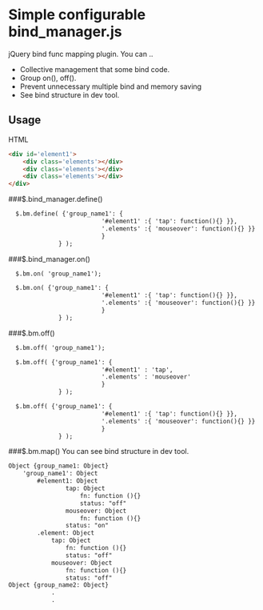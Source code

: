 # Simple configurable bind_manager.js

jQuery bind func mapping plugin.
You can .. 
- Collective management that some bind code.
- Group on(), off().
- Prevent unnecessary multiple bind and memory saving
- See bind structure in dev tool. 

## Usage
HTML
```html
<div id='element1'>
	<div class='elements'></div>
	<div class='elements'></div>
	<div class='elements'></div>
</div>
```
###$.bind_manager.define()
```html
  $.bm.define( {'group_name1': {
                          '#element1' :{ 'tap': function(){} }},
                          '.elements' :{ 'mouseover': function(){} }}
                          }
              } );
```

###$.bind_manager.on()
```html
  $.bm.on( 'group_name1');
```
```html
  $.bm.on( {'group_name1': {
                          '#element1' :{ 'tap': function(){} }},
                          '.elements' :{ 'mouseover': function(){} }}
                          }
              } );
```
###$.bm.off()
```html
  $.bm.off( 'group_name1');
```
```html
  $.bm.off( {'group_name1': {
                          '#element1' : 'tap',
                          '.elements' : 'mouseover'
                          }
              } );
```
```html
  $.bm.off( {'group_name1': {
                          '#element1' :{ 'tap': function(){} }},
                          '.elements' :{ 'mouseover': function(){} }}
                          }
              } );
```
###$.bm.map()
You can see bind structure in dev tool.
```html
Object {group_name1: Object}
	'group_name1': Object
		#element1: Object
      			tap: Object
        			fn: function (){}
        			status: "off"
      			mouseover: Object
        			fn: function (){}
				status: "on"
		.element: Object
			tap: Object
				fn: function (){}
				status: "off"
			mouseover: Object
				fn: function (){}
				status: "off"
Object {group_name2: Object}
			.
			.
```

